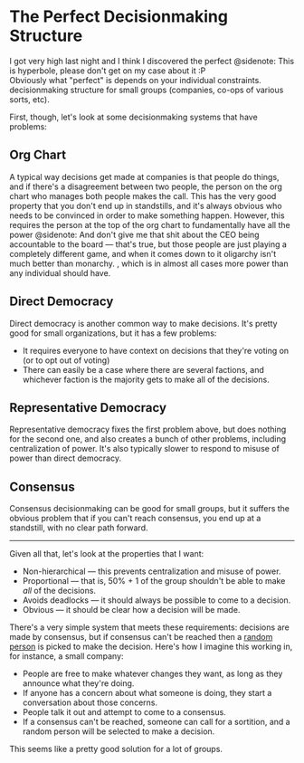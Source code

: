 # The Perfect Decisionmaking Structure

I got very high last night and I think I discovered the perfect
@sidenote: This is hyperbole, please don't get on my case about it :P <br> Obviously what "perfect" is depends on your individual constraints.
decisionmaking structure for small groups (companies, co-ops of various sorts, etc).

First, though, let's look at some decisionmaking systems that have problems:

## Org Chart

A typical way decisions get made at companies is that people do things, and if there's a disagreement between two people, the person on the org chart who manages both people makes the call. This has the very good property that you don't end up in standstills, and it's always obvious who needs to be convinced in order to make something happen. However, this requires the person at the top of the org chart to fundamentally have all the power
@sidenote: And don't give me that shit about the CEO being accountable to the board — that's true, but those people are just playing a completely different game, and when it comes down to it oligarchy isn't much better than monarchy.
, which is in almost all cases more power than any individual should have.

## Direct Democracy

Direct democracy is another common way to make decisions. It's pretty good for small organizations, but it has a few problems:

* It requires everyone to have context on decisions that they're voting on (or to opt out of voting)
* There can easily be a case where there are several factions, and whichever faction is the majority gets to make all of the decisions.

## Representative Democracy

Representative democracy fixes the first problem above, but does nothing for the second one, and also creates a bunch of other problems, including centralization of power. It's also typically slower to respond to misuse of power than direct democracy.

## Consensus

Consensus decisionmaking can be good for small groups, but it suffers the obvious problem that if you can't reach consensus, you end up at a standstill, with no clear path forward.

---

Given all that, let's look at the properties that I want:

* Non-hierarchical — this prevents centralization and misuse of power.
* Proportional — that is, 50% + 1 of the group shouldn't be able to make *all* of the decisions.
* Avoids deadlocks — it should always be possible to come to a decision.
* Obvious — it should be clear how a decision will be made.

There's a very simple system that meets these requirements: decisions are made by consensus, but if consensus can't be reached then a [random person](https://en.wikipedia.org/wiki/Sortition) is picked to make the decision. Here's how I imagine this working in, for instance, a small company:

* People are free to make whatever changes they want, as long as they announce what they're doing.
* If anyone has a concern about what someone is doing, they start a conversation about those concerns.
* People talk it out and attempt to come to a consensus.
* If a consensus can't be reached, someone can call for a sortition, and a random person will be selected to make a decision.

This seems like a pretty good solution for a lot of groups.
